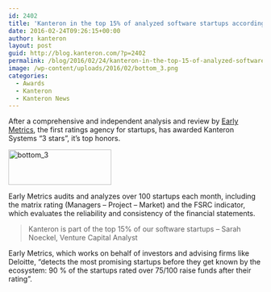 ```yaml
---
id: 2402
title: 'Kanteron in the top 15% of analyzed software startups according to rating agency EarlyMetrics'
date: 2016-02-24T09:26:15+00:00
author: kanteron
layout: post
guid: http://blog.kanteron.com/?p=2402
permalink: /blog/2016/02/24/kanteron-in-the-top-15-of-analyzed-software-startups-according-to-rating-agency-earlymetrics/
image: /wp-content/uploads/2016/02/bottom_3.png
categories:
  - Awards
  - Kanteron
  - Kanteron News
---
```

After a comprehensive and independent analysis and review by <a href="http://earlymetrics.com/en/" target="_blank">Early Metrics</a>, the first ratings agency for startups, has awarded Kanteron Systems &#8220;3 stars&#8221;, it&#8217;s top honors.

<img class="wp-image-2403 aligncenter" src="http://blog.kanteron.com/wp-content/uploads/2016/02/bottom_3.png" alt="bottom_3" width="204" height="70" srcset="http://blog.kanteron.com/wp-content/uploads/2016/02/bottom_3.png 794w, http://blog.kanteron.com/wp-content/uploads/2016/02/bottom_3-300x103.png 300w, http://blog.kanteron.com/wp-content/uploads/2016/02/bottom_3-768x263.png 768w, http://blog.kanteron.com/wp-content/uploads/2016/02/bottom_3-480x164.png 480w, http://blog.kanteron.com/wp-content/uploads/2016/02/bottom_3-230x79.png 230w, http://blog.kanteron.com/wp-content/uploads/2016/02/bottom_3-350x120.png 350w" sizes="(max-width: 204px) 100vw, 204px" />

Early Metrics audits and analyzes over 100 startups each month, including the matrix rating (Managers – Project – Market) and the FSRC indicator, which evaluates the reliability and consistency of the financial statements.

> Kanteron is part of the top 15% of our software startups &#8211; Sarah Noeckel, Venture Capital Analyst

Early Metrics, which works on behalf of investors and advising firms like Deloitte, &#8220;detects the most promising startups before they get known by the ecosystem: 90 % of the startups rated over 75/100 raise funds after their rating&#8221;.